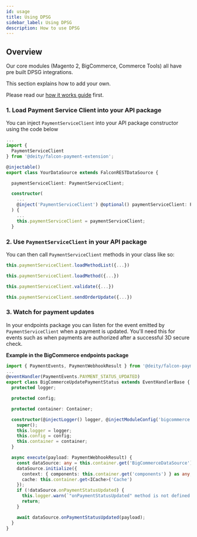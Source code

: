 ```yaml
---
id: usage
title: Using DPSG
sidebar_label: Using DPSG
description: How to use DPSG
---
```


## Overview

Our core modules (Magento 2, BigCommerce, Commerce Tools) all have pre built DPSG integrations. 

This section explains how to add your own.

Please read our [how it works guide](../overview/how) first.

### 1. Load Payment Service Client into your API package

You can inject `PaymentServiceClient` into your API package constructor using the code below

```ts
...
import {
  PaymentServiceClient
} from '@deity/falcon-payment-extension';

@injectable()
export class YourDataSource extends FalconRESTDataSource {

  paymentServiceClient: PaymentServiceClient;

  constructor(
    ...
    @inject('PaymentServiceClient') @optional() paymentServiceClient: PaymentServiceClient
  ) {
    ...
    this.paymentServiceClient = paymentServiceClient;
  }

```

### 2. Use `PaymentServiceClient` in your API package

You can then call `PaymentServiceClient` methods in your class like so:

```ts
this.paymentServiceClient.loadMethodList({...})

this.paymentServiceClient.loadMethod({...})

this.paymentServiceClient.validate({...})

this.paymentServiceClient.sendOrderUpdate({...})
```

### 3. Watch for payment updates

In your endpoints package you can listen for the event emitted by `PaymentServiceClient` when a payment is updated. You'll need this for events such as when payments are authorized after a successful 3D secure check.


**Example in the BigCommerce endpoints package**
```ts
import { PaymentEvents, PaymentWebhookResult } from '@deity/falcon-payment-extension';
...
@eventHandler(PaymentEvents.PAYMENT_STATUS_UPDATED)
export class BigCommerceUpdatePaymentStatus extends EventHandlerBase {
  protected logger;

  protected config;

  protected container: Container;

  constructor(@injectLogger() logger, @injectModuleConfig('bigcommerce') config, container: Container) {
    super();
    this.logger = logger;
    this.config = config;
    this.container = container;
  }

  async execute(payload: PaymentWebhookResult) {
    const dataSource: any = this.container.get('BigCommerceDataSource');
    dataSource.initialize({
      context: { components: this.container.get('components') } as any,
      cache: this.container.get<ICache>('Cache')
    });
    if (!dataSource.onPaymentStatusUpdated) {
      this.logger.warn(`"onPaymentStatusUpdated" method is not defined in DataSource`);
      return;
    }

    await dataSource.onPaymentStatusUpdated(payload);
  }
}
```
